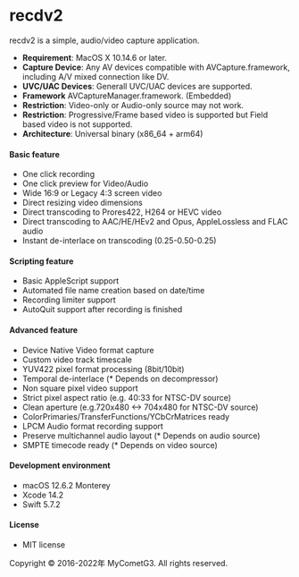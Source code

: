 # recdv2

recdv2 is a simple, audio/video capture application.

- __Requirement__: MacOS X 10.14.6 or later.
- __Capture Device__: Any AV devices compatible with AVCapture.framework,
including A/V mixed connection like DV.
- __UVC/UAC Devices__: Generall UVC/UAC devices are supported.
- __Framework__ AVCaptureManager.framework. (Embedded)
- __Restriction__: Video-only or Audio-only source may not work.
- __Restriction__: Progressive/Frame based video is supported but Field based video is not supported.
- __Architecture__: Universal binary (x86_64 + arm64)

#### Basic feature
- One click recording
- One click preview for Video/Audio
- Wide 16:9 or Legacy 4:3 screen video
- Direct resizing video dimensions
- Direct transcoding to Prores422, H264 or HEVC video
- Direct transcoding to AAC/HE/HEv2 and Opus, AppleLossless and FLAC audio
- Instant de-interlace on transcoding (0.25-0.50-0.25)

#### Scripting feature
- Basic AppleScript support
- Automated file name creation based on date/time
- Recording limiter support
- AutoQuit support after recording is finished

#### Advanced feature
- Device Native Video format capture
- Custom video track timescale
- YUV422 pixel format processing (8bit/10bit)
- Temporal de-interlace (* Depends on decompressor)
- Non square pixel video support
- Strict pixel aspect ratio (e.g. 40:33 for NTSC-DV source)
- Clean aperture (e.g.720x480 <-> 704x480 for NTSC-DV source)
- ColorPrimaries/TransferFunctions/YCbCrMatrices ready
- LPCM Audio format recording support
- Preserve multichannel audio layout (* Depends on audio source)
- SMPTE timecode ready (* Depends on video source)

#### Development environment
- macOS 12.6.2 Monterey
- Xcode 14.2
- Swift 5.7.2

#### License
- MIT license

Copyright © 2016-2022年 MyCometG3. All rights reserved.
